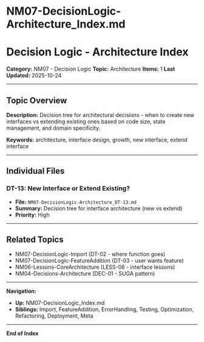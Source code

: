 # NM07-DecisionLogic-Architecture_Index.md

# Decision Logic - Architecture Index

**Category:** NM07 - Decision Logic
**Topic:** Architecture
**Items:** 1
**Last Updated:** 2025-10-24

---

## Topic Overview

**Description:** Decision tree for architectural decisions - when to create new interfaces vs extending existing ones based on code size, state management, and domain specificity.

**Keywords:** architecture, interface design, growth, new interface, extend interface

---

## Individual Files

### DT-13: New Interface or Extend Existing?
- **File:** `NM07-DecisionLogic-Architecture_DT-13.md`
- **Summary:** Decision tree for interface architecture (new vs extend)
- **Priority:** High

---

## Related Topics

- NM07-DecisionLogic-Import (DT-02 - where function goes)
- NM07-DecisionLogic-FeatureAddition (DT-03 - user wants feature)
- NM06-Lessons-CoreArchitecture (LESS-06 - interface lessons)
- NM04-Decisions-Architecture (DEC-01 - SUGA pattern)

---

**Navigation:**
- **Up:** NM07-DecisionLogic_Index.md
- **Siblings:** Import, FeatureAddition, ErrorHandling, Testing, Optimization, Refactoring, Deployment, Meta

---

**End of Index**
